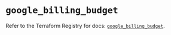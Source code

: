 # `google_billing_budget`

Refer to the Terraform Registry for docs: [`google_billing_budget`](https://registry.terraform.io/providers/hashicorp/google-beta/6.36.1/docs/resources/google_billing_budget).
